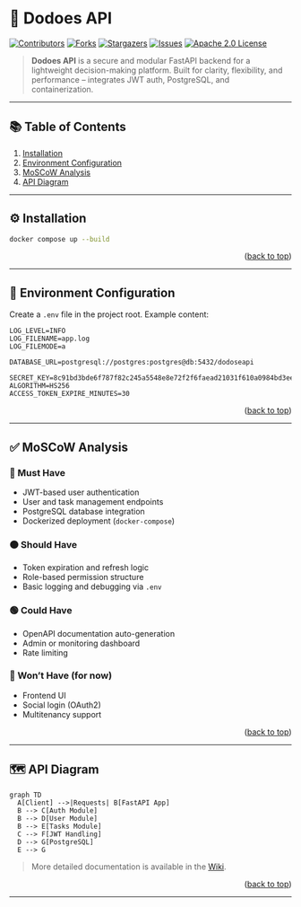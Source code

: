 <a id="readme-top"></a>

# 🚀 Dodoes API

[![Contributors][contributors-shield]][contributors-url]
[![Forks][forks-shield]][forks-url]
[![Stargazers][stars-shield]][stars-url]
[![Issues][issues-shield]][issues-url]
[![Apache 2.0 License][license-shield]][license-url]

> **Dodoes API** is a secure and modular FastAPI backend for a lightweight decision-making platform.
> Built for clarity, flexibility, and performance – integrates JWT auth, PostgreSQL, and containerization.

---

## 📚 Table of Contents

1. [Installation](#installation)
2. [Environment Configuration](#environment-configuration)
3. [MoSCoW Analysis](#moscow-analysis)
4. [API Diagram](#api-diagram)

---

## ⚙️ Installation

```bash
docker compose up --build
```

<p align="right">(<a href="#readme-top">back to top</a>)</p>

---

## 🔐 Environment Configuration

Create a `.env` file in the project root. Example content:

```env
LOG_LEVEL=INFO
LOG_FILENAME=app.log
LOG_FILEMODE=a

DATABASE_URL=postgresql://postgres:postgres@db:5432/dodoseapi

SECRET_KEY=8c91bd3bde6f787f82c245a5548e8e72f2f6faead21031f610a0984bd3ee8ca9
ALGORITHM=HS256
ACCESS_TOKEN_EXPIRE_MINUTES=30
```

<p align="right">(<a href="#readme-top">back to top</a>)</p>

---

## ✅ MoSCoW Analysis <a name="moscow-analysis"></a>

### 🔴 Must Have

* JWT-based user authentication
* User and task management endpoints
* PostgreSQL database integration
* Dockerized deployment (`docker-compose`)

### 🟠 Should Have

* Token expiration and refresh logic
* Role-based permission structure
* Basic logging and debugging via `.env`

### 🟢 Could Have

* OpenAPI documentation auto-generation
* Admin or monitoring dashboard
* Rate limiting

### 🔵 Won’t Have (for now)

* Frontend UI
* Social login (OAuth2)
* Multitenancy support

<p align="right">(<a href="#readme-top">back to top</a>)</p>

---

## 🗺️ API Diagram <a name="api-diagram"></a>

```mermaid
graph TD
  A[Client] -->|Requests| B[FastAPI App]
  B --> C[Auth Module]
  B --> D[User Module]
  B --> E[Tasks Module]
  C --> F[JWT Handling]
  D --> G[PostgreSQL]
  E --> G
```

> More detailed documentation is available in the [Wiki](../../wiki).

<p align="right">(<a href="#readme-top">back to top</a>)</p>

---

<!-- Badges -->

[contributors-shield]: https://img.shields.io/github/contributors/Niewiaro/dodoes.svg?style=for-the-badge
[contributors-url]: https://github.com/Niewiaro/dodoes/graphs/contributors
[forks-shield]: https://img.shields.io/github/forks/Niewiaro/dodoes.svg?style=for-the-badge
[forks-url]: https://github.com/Niewiaro/dodoes/network/members
[stars-shield]: https://img.shields.io/github/stars/Niewiaro/dodoes.svg?style=for-the-badge
[stars-url]: https://github.com/Niewiaro/dodoes/stargazers
[issues-shield]: https://img.shields.io/github/issues/Niewiaro/dodoes.svg?style=for-the-badge
[issues-url]: https://github.com/Niewiaro/dodoes/issues
[license-shield]: https://img.shields.io/github/license/Niewiaro/dodoes.svg?style=for-the-badge&color=blue
[license-url]: https://github.com/Niewiaro/dodoes/blob/main/LICENSE
